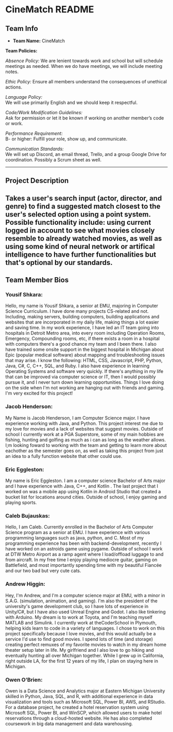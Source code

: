 # CineMatch README

## Team Info
- **Team Name:** CineMatch
  
**Team Policies:**  

  *Absence Policy:* 
    We are lenient towards work and school but will schedule meetings as needed. When we do have meetings, we will include meeting notes.  

  *Ethic Policy:*
    Ensure all members understand the consequences of unethical actions.  

  *Language Policy:*  
    We will use primarily English and we should keep it respectful.  

  *Code/Work Modification Guidelines:*  
    Ask for permission or let it be known if working on another member’s code or work.  

  *Performance Requirement:*  
    B- or higher: Fulfill your role, show up, and communicate.  

  *Communication Standards:*  
    We will set up Discord, an email thread, Trello, and a group Google Drive for coordination. Possibly a Scrum sheet as well. 

---

## Project Description
Takes a user's search input (actor, director, and genre) to find a suggested match closest to the user's selected option using a point system. Possible functionality include: using current logged in account to see what movies closely resemble to already watched movies, as well as using some kind of neural network or artifical intelligence to have further functionalities but that's optional by our standards.
---

## Team Member Bios

### Yousif Shkara: 
Hello, my name is Yousif Shkara, a senior at EMU, majoring in Computer Science Curriculum. I have done many projects CS-related and not. Including, making servers, building computers, building applications and websites that are incorporated in my daily life, making things a lot easier and saving time. In my work experience, I have led an IT team going into hospitals in Detroit Metro area, into every room including Operation Rooms, Emergency, Compounding rooms, etc, if there exists a room in a hospital with computers there's a good chance my team and I been there. I also have trained some onsite support in the biggest hospital in Michigan about Epic (popular medical software) about mapping and troubleshooting issues that may arise. I know the following: HTML, CSS, Javascript, PHP, Python, Java, C#, C, C++, SQL, and Ruby. I also have experience in learning Operating Systems and software very quickly. If there's anything in my life that can be improved via computer science or IT, then I would possibly pursue it, and I never turn down learning opportunities. Things I love doing on the side when I'm not working are hanging out with friends and gaming. I'm very excited for this project!

### Jacob Henderson:
My Name is Jacob Henderson, I am Computer Science major. I have experience working with Java, and Python. This project interest me due to my love for movies and a lack of websites that suggest movies. Outside of school I currently work at a PGA Superstore, some of my main hobbies are fishing, hunting and golfing as much as i can as long as the weather allows. I;m looking foward to working with the team and getting to learn more about eachother as the semester goes on, as well as taking this project from just an idea to a fully function website that other could use.

### Eric Eggleston:
My name is Eric Eggleston. I am a computer science Bachelor of Arts major and I have experience with Java, C++, and Kotlin . The last project that I worked on was a mobile app using Kotlin in Android Studio that created a bucket list for locations around cities. Outside of school, I enjoy gaming and playing sports.

### Caleb Bujauskas: 
Hello, I am Caleb. Currently enrolled in the Bachelor of Arts Computer Science program as a senior at EMU. I have experience with various programming languages such as java, python, and C. Most of my programming experience has been with backend-development, recently I have worked on an astroids game using pygame. Outside of school I work at DTW Metro Airport as a ramp agent where I load/offload luggage to and from aircraft. In my free time I enjoy playing mediocre guitar, gaming on Battlefield, and most importantly spending time with my beautiful Fiancée and our two bad but very cute cats.

### Andrew Higgin:   
Hey, I'm Andrew, and I'm a computer science major at EMU, with a minor in S.A.G. (simulation, animation, and gaming). I'm also the president of the university's game development club, so I have lots of experience in Unity/C#, but I have also used Unreal Engine and Godot. I also like tinkering with Arduino. My dream is to work at Toyota, and I'm teaching myself MATLAB and Simulink. I currently work at theCoderSchool in Plymouth, helping kids learn to code in a variety of languages. I chose to work on this project specifically because I love movies, and this would actually be a service I'd use to find good movies. I spend lots of time (and storage) creating perfect remuxes of my favorite movies to watch in my dream home theater setup later in life. My girlfriend and I also love to go hiking and eventually hunting all over Michigan together. While I grew up in California, right outside LA, for the first 12 years of my life, I plan on staying here in Michigan.

### Owen O’Brien:  
Owen is a Data Science and Analytics major at Eastern Michigan University skilled in Python, Java, SQL, and R, with additional experience in data visualization and tools such as Microsoft SQL, Power BI, AWS, and RStudio. For a database project, he created a hotel reservation system using Microsoft SQL, Power BI, and WinSCP, which allowed users to make hotel reservations through a cloud-hosted website. He has also completed coursework in big data management and data warehousing.  

